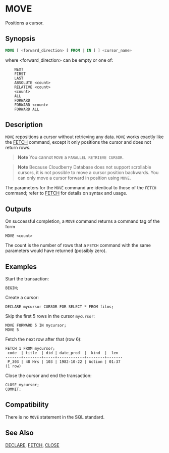 # MOVE

Positions a cursor.

## Synopsis

```sql
MOVE [ <forward_direction> [ FROM | IN ] ] <cursor_name>
```

where <forward_direction> can be empty or one of:

```
    NEXT
    FIRST
    LAST
    ABSOLUTE <count>
    RELATIVE <count>
    <count>
    ALL
    FORWARD
    FORWARD <count>
    FORWARD ALL
```

## Description

`MOVE` repositions a cursor without retrieving any data. `MOVE` works exactly like the [FETCH](/docs/sql-statements/sql-statement-fetch.md) command, except it only positions the cursor and does not return rows.

> **Note** You cannot `MOVE` a `PARALLEL RETRIEVE CURSOR`.

> **Note** Because Cloudberry Database does not support scrollable cursors, it is not possible to move a cursor position backwards. You can only move a cursor forward in position using `MOVE`.

The parameters for the `MOVE` command are identical to those of the `FETCH` command; refer to [FETCH](/docs/sql-statements/sql-statement-fetch.md) for details on syntax and usage.

## Outputs

On successful completion, a `MOVE` command returns a command tag of the form

```
MOVE <count>
```

The count is the number of rows that a `FETCH` command with the same parameters would have returned (possibly zero).

## Examples

Start the transaction:

```
BEGIN;
```

Create a cursor:

```
DECLARE mycursor CURSOR FOR SELECT * FROM films;
```

Skip the first 5 rows in the cursor `mycursor`:

```
MOVE FORWARD 5 IN mycursor;
MOVE 5
```

Fetch the next row after that (row 6):

```
FETCH 1 FROM mycursor;
 code  | title  | did | date_prod  |  kind  |  len
-------+--------+-----+------------+--------+-------
 P_303 | 48 Hrs | 103 | 1982-10-22 | Action | 01:37
(1 row)
```

Close the cursor and end the transaction:

```
CLOSE mycursor;
COMMIT;
```

## Compatibility

There is no `MOVE` statement in the SQL standard.

## See Also

[DECLARE](/docs/sql-statements/sql-statement-declare.md), [FETCH](/docs/sql-statements/sql-statement-fetch.md), [CLOSE](/docs/sql-statements/sql-statement-close.md)



